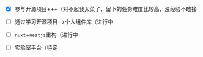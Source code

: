 - [x] 参与开源项目+++（对不起我太菜了，留下的任务难度比较高，没经验不敢接


- [ ] 通过学习开源项目-->个人组件库（进行中
- [ ] `nuxt`+`nestjs`重构（进行中

- [ ] 实验室平台（待定


